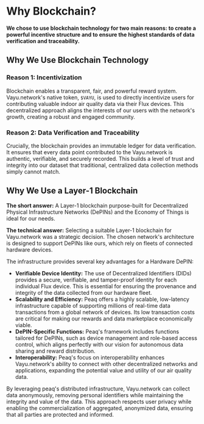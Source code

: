 # Why Blockchain?

**We chose to use blockchain technology for two main reasons: to create a powerful incentive structure and to ensure the highest standards of data verification and traceability.**

## Why We Use Blockchain Technology

### Reason 1: Incentivization

Blockchain enables a transparent, fair, and powerful reward system. Vayu.network's native token, `$VAYU`, is used to directly incentivize users for contributing valuable indoor air quality data via their Flux devices. This decentralized approach aligns the interests of our users with the network's growth, creating a robust and engaged community.

### Reason 2: Data Verification and Traceability

Crucially, the blockchain provides an immutable ledger for data verification. It ensures that every data point contributed to the Vayu.network is authentic, verifiable, and securely recorded. This builds a level of trust and integrity into our dataset that traditional, centralized data collection methods simply cannot match.

## Why We Use a Layer-1 Blockchain

**The short answer:** A Layer-1 blockchain purpose-built for Decentralized Physical Infrastructure Networks (DePINs) and the Economy of Things is ideal for our needs.

**The technical answer:** Selecting a suitable Layer-1 blockchain for Vayu.network was a strategic decision. The chosen network's architecture is designed to support DePINs like ours, which rely on fleets of connected hardware devices.

The infrastructure provides several key advantages for a Hardware DePIN:

*   **Verifiable Device Identity:** The use of Decentralized Identifiers (DIDs) provides a secure, verifiable, and tamper-proof identity for each individual Flux device. This is essential for ensuring the provenance and integrity of the data collected from our hardware fleet.
*   **Scalability and Efficiency:** Peaq offers a highly scalable, low-latency infrastructure capable of supporting millions of real-time data transactions from a global network of devices. Its low transaction costs are critical for making our rewards and data marketplace economically viable.
*   **DePIN-Specific Functions:** Peaq's framework includes functions tailored for DePINs, such as device management and role-based access control, which aligns perfectly with our vision for autonomous data sharing and reward distribution.
*   **Interoperability:** Peaq's focus on interoperability enhances Vayu.network's ability to connect with other decentralized networks and applications, expanding the potential value and utility of our air quality data.

By leveraging peaq's distributed infrastructure, Vayu.network can collect data anonymously, removing personal identifiers while maintaining the integrity and value of the data. This approach respects user privacy while enabling the commercialization of aggregated, anonymized data, ensuring that all parties are protected and informed. 